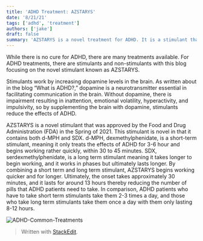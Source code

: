 ```yaml
---
title: 'ADHD Treatment: AZSTARYS'
date: '8/21/21'
tags: ['adhd', 'treatment']
authors: ['jake']
draft: false
summary: 'AZSTARYS is a novel treatment for ADHD. It is a stimulant that works longer and quicker than other ADHD treatments'
---
```

While there is no cure for ADHD, there are many treatments available. For ADHD treatments, there are stimulants and non-stimulants with this blog focusing on the novel stimulant known as AZSTARYS.

Stimulants work by increasing dopamine levels in the brain. As written about in the blog “What is ADHD?,” dopamine is a neurotransmitter essential in facilitating communication in the brain. Without dopamine, there is impairment resulting in inattention, emotional volatility, hyperactivity, and impulsivity, so by supplementing the brain with dopamine, stimulants reduce the effects of ADHD.

AZSTARYS is a novel stimulant that was approved by the Food and Drug Administration (FDA) in the Spring of 2021. This stimulant is novel in that it contains both d-MPH and SDX. d-MPH, dexmethylphenidate, is a short-term stimulant, meaning it only treats the effects of ADHD for 3-6 hour and begins working rather quickly, within 30 to 45 minutes. SDX, serdexmethylphenidate, is a long term stimulant meaning it takes longer to begin working, and it works in phases but ultimately lasts longer. By combining a short term and long term stimulant, AZSTARYS begins working quicker and for longer. Ultimately, the onset takes approximately 30 minutes, and it lasts for around 13 hours thereby reducing the number of pills that ADHD patients need to take. In comparison, ADHD patients who have to take short term stimulants take them 2-3 times a day, and those who take long term stimulants take them once a day with them only lasting 8-12 hours.

![ADHD-Common-Treatments](https://images.ctfassets.net/yixw23k2v6vo/4gWKjmsY70mcf44r2XYvYN/e991d1299b95590304b957d97c20da1c/INFO_ADHD_treatment.jpg)

> Written with [StackEdit](https://stackedit.io/).
